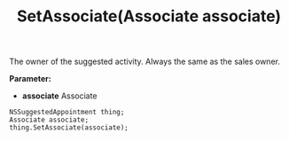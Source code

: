 ﻿---
uid: crmscript_ref_NSSuggestedAppointment_SetAssociate
title: SetAssociate(Associate associate)
intellisense: NSSuggestedAppointment.SetAssociate
keywords: NSSuggestedAppointment, GetAssociate
so.topic: reference
---

The owner of the suggested activity. Always the same as the sales owner.

**Parameter:** 
 - **associate** Associate

```crmscript
NSSuggestedAppointment thing;
Associate associate;
thing.SetAssociate(associate);
```

